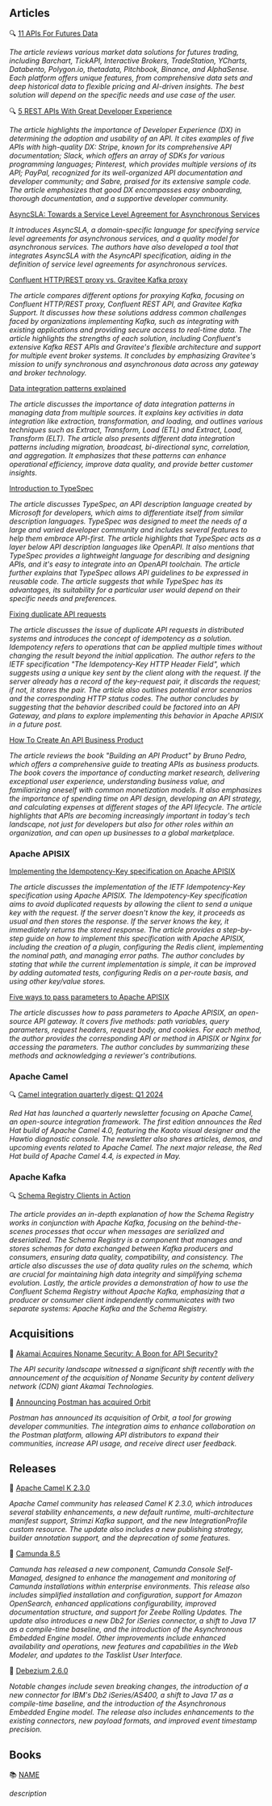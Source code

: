 ## Articles

🔍 [11 APIs For Futures Data](https://nordicapis.com/11-apis-for-futures-data/)

_The article reviews various market data solutions for futures trading, including Barchart, TickAPI, Interactive Brokers, TradeStation, YCharts, Databento, Polygon.io, thetadata, Pitchbook, Binance, and AlphaSense. Each platform offers unique features, from comprehensive data sets and deep historical data to flexible pricing and AI-driven insights. The best solution will depend on the specific needs and use case of the user._

🔍 [5 REST APIs With Great Developer Experience](https://nordicapis.com/5-rest-apis-with-great-developer-experience/)

_The article highlights the importance of Developer Experience (DX) in determining the adoption and usability of an API. It cites examples of five APIs with high-quality DX: Stripe, known for its comprehensive API documentation; Slack, which offers an array of SDKs for various programming languages; Pinterest, which provides multiple versions of its API; PayPal, recognized for its well-organized API documentation and developer community; and Sabre, praised for its extensive sample code. The article emphasizes that good DX encompasses easy onboarding, thorough documentation, and a supportive developer community._

[AsyncSLA: Towards a Service Level Agreement for Asynchronous Services](https://modeling-languages.com/service-level-agreement-asynchronous-services/)

_It introduces AsyncSLA, a domain-specific language for specifying service level agreements for asynchronous services, and a quality model for asynchronous services. The authors have also developed a tool that integrates AsyncSLA with the AsyncAPI specification, aiding in the definition of service level agreements for asynchronous services._

[Confluent HTTP/REST proxy vs. Gravitee Kafka proxy](https://www.gravitee.io/blog/confluent-rest-proxy-vs-gravitee-kafka-support)

_The article compares different options for proxying Kafka, focusing on Confluent HTTP/REST proxy, Confluent REST API, and Gravitee Kafka Support. It discusses how these solutions address common challenges faced by organizations implementing Kafka, such as integrating with existing applications and providing secure access to real-time data. The article highlights the strengths of each solution, including Confluent's extensive Kafka REST APIs and Gravitee's flexible architecture and support for multiple event broker systems. It concludes by emphasizing Gravitee's mission to unify synchronous and asynchronous data across any gateway and broker technology._

[Data integration patterns explained](https://tyk.io/blog/data-integration-patterns-explained/)

_The article discusses the importance of data integration patterns in managing data from multiple sources. It explains key activities in data integration like extraction, transformation, and loading, and outlines various techniques such as Extract, Transform, Load (ETL) and Extract, Load, Transform (ELT). The article also presents different data integration patterns including migration, broadcast, bi-directional sync, correlation, and aggregation. It emphasizes that these patterns can enhance operational efficiency, improve data quality, and provide better customer insights._

[Introduction to TypeSpec](https://nordicapis.com/introduction-to-typespec/)

_The article discusses TypeSpec, an API description language created by Microsoft for developers, which aims to differentiate itself from similar description languages. TypeSpec was designed to meet the needs of a large and varied developer community and includes several features to help them embrace API-first. The article highlights that TypeSpec acts as a layer below API description languages like OpenAPI. It also mentions that TypeSpec provides a lightweight language for describing and designing APIs, and it's easy to integrate into an OpenAPI toolchain. The article further explains that TypeSpec allows API guidelines to be expressed in reusable code. The article suggests that while TypeSpec has its advantages, its suitability for a particular user would depend on their specific needs and preferences._

[Fixing duplicate API requests](https://dev.to/apisix/fixing-duplicate-api-requests-1n7o)

_The article discusses the issue of duplicate API requests in distributed systems and introduces the concept of idempotency as a solution. Idempotency refers to operations that can be applied multiple times without changing the result beyond the initial application. The author refers to the IETF specification "The Idempotency-Key HTTP Header Field", which suggests using a unique key sent by the client along with the request. If the server already has a record of the key-request pair, it discards the request; if not, it stores the pair. The article also outlines potential error scenarios and the corresponding HTTP status codes. The author concludes by suggesting that the behavior described could be factored into an API Gateway, and plans to explore implementing this behavior in Apache APISIX in a future post._

[How To Create An API Business Product](https://nordicapis.com/how-to-create-an-api-business-product/)

_The article reviews the book "Building an API Product" by Bruno Pedro, which offers a comprehensive guide to treating APIs as business products. The book covers the importance of conducting market research, delivering exceptional user experience, understanding business value, and familiarizing oneself with common monetization models. It also emphasizes the importance of spending time on API design, developing an API strategy, and calculating expenses at different stages of the API lifecycle. The article highlights that APIs are becoming increasingly important in today's tech landscape, not just for developers but also for other roles within an organization, and can open up businesses to a global marketplace._

### Apache APISIX

[Implementing the Idempotency-Key specification on Apache APISIX](https://blog.frankel.ch/implement-idempotency-key-apisix/)

_The article discusses the implementation of the IETF Idempotency-Key specification using Apache APISIX. The Idempotency-Key specification aims to avoid duplicated requests by allowing the client to send a unique key with the request. If the server doesn't know the key, it proceeds as usual and then stores the response. If the server knows the key, it immediately returns the stored response. The article provides a step-by-step guide on how to implement this specification with Apache APISIX, including the creation of a plugin, configuring the Redis client, implementing the nominal path, and managing error paths. The author concludes by stating that while the current implementation is simple, it can be improved by adding automated tests, configuring Redis on a per-route basis, and using other key/value stores._

[Five ways to pass parameters to Apache APISIX](https://blog.frankel.ch/pass-parameters-apisix/)

_The article discusses how to pass parameters to Apache APISIX, an open-source API gateway. It covers five methods: path variables, query parameters, request headers, request body, and cookies. For each method, the author provides the corresponding API or method in APISIX or Nginx for accessing the parameters. The author concludes by summarizing these methods and acknowledging a reviewer's contributions._

### Apache Camel

🔍 [Camel integration quarterly digest: Q1 2024](https://developers.redhat.com/blog/2024/04/17/camel-integration-quarterly-digest-q1-2024)

_Red Hat has launched a quarterly newsletter focusing on Apache Camel, an open-source integration framework. The first edition announces the Red Hat build of Apache Camel 4.0, featuring the Kaoto visual designer and the Hawtio diagnostic console. The newsletter also shares articles, demos, and upcoming events related to Apache Camel. The next major release, the Red Hat build of Apache Camel 4.4, is expected in May._

### Apache Kafka

🔍 [Schema Registry Clients in Action](https://www.confluent.io/blog/how-schema-registry-clients-work/)

_The article provides an in-depth explanation of how the Schema Registry works in conjunction with Apache Kafka, focusing on the behind-the-scenes processes that occur when messages are serialized and deserialized. The Schema Registry is a component that manages and stores schemas for data exchanged between Kafka producers and consumers, ensuring data quality, compatibility, and consistency. The article also discusses the use of data quality rules on the schema, which are crucial for maintaining high data integrity and simplifying schema evolution. Lastly, the article provides a demonstration of how to use the Confluent Schema Registry without Apache Kafka, emphasizing that a producer or consumer client independently communicates with two separate systems: Apache Kafka and the Schema Registry._

## Acquisitions

🤝 [Akamai Acquires Noname Security: A Boon for API Security?](https://apiacademy.co/2024/04/akamai-acquires-noname-security-a-boon-for-api-security/)

_The API security landscape witnessed a significant shift recently with the announcement of the acquisition of Noname Security by content delivery network (CDN) giant Akamai Technologies._

🤝 [Announcing Postman has acquired Orbit](https://blog.postman.com/announcing-postman-has-acquired-orbit/)

_Postman has announced its acquisition of Orbit, a tool for growing developer communities. The integration aims to enhance collaboration on the Postman platform, allowing API distributors to expand their communities, increase API usage, and receive direct user feedback._

## Releases

🚀 [Apache Camel K 2.3.0](https://camel.apache.org/blog/2024/04/camel-k-2-3/)

_Apache Camel community has released Camel K 2.3.0, which introduces several stability enhancements, a new default runtime, multi-architecture manifest support, Strimzi Kafka support, and the new IntegrationProfile custom resource. The update also includes a new publishing strategy, builder annotation support, and the deprecation of some features._

🚀 [Camunda 8.5](https://camunda.com/blog/2024/04/camunda-8-5-release/)

_Camunda has released a new component, Camunda Console Self-Managed, designed to enhance the management and monitoring of Camunda installations within enterprise environments. This release also includes simplified installation and configuration, support for Amazon OpenSearch, enhanced applications configurability, improved documentation structure, and support for Zeebe Rolling Updates. The update also introduces a new Db2 for iSeries connector, a shift to Java 17 as a compile-time baseline, and the introduction of the Asynchronous Embedded Engine model. Other improvements include enhanced availability and operations, new features and capabilities in the Web Modeler, and updates to the Tasklist User Interface._

🚀 [Debezium 2.6.0](https://debezium.io/blog/2024/04/02/debezium-2-6-final-released/)

_Notable changes include seven breaking changes, the introduction of a new connector for IBM's Db2 iSeries/AS400, a shift to Java 17 as a compile-time baseline, and the introduction of the Asynchronous Embedded Engine model. The release also includes enhancements to the existing connectors, new payload formats, and improved event timestamp precision._

## Books

📚 [NAME](https://a.co/d/g4JhCm7)

_description_

